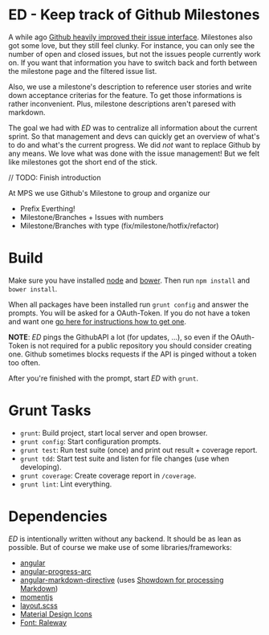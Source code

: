 # ED - Keep track of Github Milestones

A while ago [Github heavily improved their issue interface](https://github.com/blog/1866-the-new-github-issues). Milestones also got some love, but they still feel clunky. For instance, you can only see the number of open and closed issues, but not the issues people currently work on. If you want that information you have to switch back and forth between the milestone page and the filtered issue list.

Also, we use a milestone's description to reference user stories and write down acceptance criterias for the feature. To get those informations is rather inconvenient. Plus, milestone descriptions aren't paresed with markdown. 

The goal we had with *ED* was to centralize all information about the current sprint. So that management and devs can quickly get an overview of what's to do and what's the current progress. We did *not* want to replace Github by any means. We love what was done with the issue management! But we felt like milestones got the short end of the stick.

// TODO: Finish introduction

At MPS we use Github's Milestone to group and organize our 


- Prefix Everthing! 
 - Milestone/Branches + Issues with numbers
 - Milestone/Branches with type (fix/milestone/hotfix/refactor)

# Build

Make sure you have installed [node](http://nodejs.org/) and [bower](http://bower.io/). Then run `npm install` and `bower install`.

When all packages have been installed run `grunt config` and answer the prompts. You will be asked for a OAuth-Token. If you do not have a token and want one [go here for instructions how to get one](https://help.github.com/articles/creating-an-access-token-for-command-line-use/).

**NOTE**: *ED* pings the GithubAPI a lot (for updates, ...), so even if the OAuth-Token is not required for a public repository you should consider creating one. Github sometimes blocks requests if the API is pinged without a token too often.

After you're finished with the prompt, start *ED* with `grunt`.

# Grunt Tasks

- `grunt`: Build project, start local server and open browser.
- `grunt config`: Start configuration prompts.
- `grunt test`: Run test suite (once) and print out result + coverage report.
- `grunt tdd`: Start test suite and listen for file changes (use when developing).
- `grunt coverage`: Create coverage report in `/coverage`.
- `grunt lint`: Lint everything.

# Dependencies

*ED* is intentionally written without any backend. It should be as lean as possible. But of course we make use of some libraries/frameworks:

- [angular](https://angularjs.org/)
- [angular-progress-arc](https://github.com/mathewbyrne/angular-progress-arc)
- [angular-markdown-directive](https://github.com/btford/angular-markdown-directive) (uses [Showdown for processing Markdown](https://github.com/showdownjs/showdown))
- [momentjs](http://momentjs.com/)
- [layout.scss](https://material.angularjs.org/#/layout/container)
- [Material Design Icons](https://github.com/google/material-design-icons)
- [Font: Raleway](http://www.google.com/fonts/specimen/Raleway)
